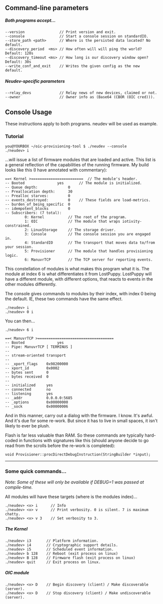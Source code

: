 ## Command-line parameters

##### Both programs accept...

    --version                // Print version and exit.
    --console                // Start a console session on standardIO.
    --store_path <path>      // Where is the persisted data located? No default.
    --discovery_period  <ms> // How often will will ping the world? Default: 120s
    --discovery_timeout <ms> // How long is our discovery window open? Default: 30s
    --write_conf_and_exit    // Writes the given config as the new default.

##### Neudev-specific parameters

    --relay_devs             // Relay news of new devices, claimed or not.
    --owner                  // Owner info as (Base64 (CBOR (OIC cred))).


## Console Usage

These instructions apply to both programs. neudev will be used as example.


### Tutorial
    you@YOURBOX ~/oic-provisioning-tool $ ./neudev --console
    ./neudev> i
...will issue a list of firmware modules that are loaded and active. This list
is a general reflection of the capabilities of the running firmware. My build looks like this (I have annotated with commentary):

    ==< Kernel >========================  // The module's header.
    -- Booted               yes       // The module is initialized.
    -- Queue depth:              0
    -- Preallocation depth:      30
    -- Prealloc starves:         0
    -- events_destroyed:         0    // These fields are load-metrics.
    -- burden_of_being_specific  0
    -- idempotent_blocks         0
    -- Subscribers: (7 total):
             0: Kernel           // The root of the program.
             1: OIC              // The module that wraps iotivity-constrained.
             2: LinuxStorage     // The storage driver.
             3: Console          // The console session you are engaged in.
             4: StandardIO       // The transport that moves data to/from your session.
             5: Provisioner      // The module that handles provisioning logic.
             6: ManuvrTCP        // The TCP server for reporting events.

This constellation of modules is what makes this program what it is. The module at index 6 is what differentiates it from LostPuppy. LostPuppy will have a different module, with different options, that reacts to events in the other modules differently.

The console gives commands to modules by their index, with index 0 being the default. IE, these two commands have the same effect.

    ./neudev> i
    ./neudev> 0 i

You can then...

    ./neudev> 6 i

    ==< ManuvrTCP >===================================
    -- Booted               yes
    -- Pipe: ManuvrTCP [ TERMINUS ]
    --
    -- stream-oriented transport
    --
    -- _xport_flags    0x98200000
    -- xport_id        0x0002
    -- bytes sent      0
    -- bytes received  0
    --
    -- initialized     yes
    -- connected       no
    -- listening       yes
    -- _addr           0.0.0.0:5685
    -- _options        0x00000000
    -- _sock           0x00000006

And in this manner, carry out a dialog with the firmware. I know. It's awful. And it's due for some re-work. But since it has to live in small spaces, it isn't likely to ever be plush.

Flash is far less valuable than RAM. So these commands are typically hard-coded in functions with signatures like this (should anyone decide to go read from the scrolls before the re-work is completed):

    void Provisioner::procDirectDebugInstruction(StringBuilder *input);

-------------

### Some quick commands...

*Note: Some of these will only be available if DEBUG=1 was passed at compile-time.*

All modules will have these targets (where <x> is the modules index)...

    ./neudev> <x> i      // Info
    ./neudev> <x> v      // Print verbosity. 0 is silent. 7 is maximum chatty.
    ./neudev> <x> v 3    // Set verbosity to 3.


##### The Kernel

    ./neudev> i3       // Platform information.
    ./neudev> i4       // Cryptographic support details.
    ./neudev> i5       // Scheduled event information.
    ./neudev> b 128    // Reboot (exit process on linux)
    ./neudev> B 128    // Firmware flash (exit process on linux)
    ./neudev> quit     // Exit process on linux.

##### OIC module

    ./neudev> <x> D    // Begin discovery (client) / Make discoverable (server).
    ./neudev> <x> D    // Stop discovery (client) / Make undiscoverable (server).
